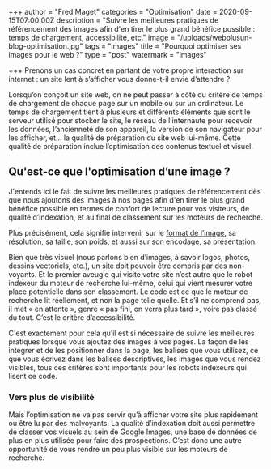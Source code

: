 +++
author = "Fred Maget"
categories = "Optimisation"
date = 2020-09-15T07:00:00Z
description = "Suivre les meilleures pratiques de référencement des images afin d'en tirer le plus grand bénéfice possible : temps de chargement, accessibilité, etc."
image = "/uploads/webplusun-blog-optimisation.jpg"
tags = "images"
title = "Pourquoi optimiser ses images pour le web ?"
type = "post"
watermark = "images"

+++
Prenons un cas concret en partant de votre propre interaction sur internet : un site lent à s’afficher vous donne-t-il envie d’attendre ?

Lorsqu’on conçoit un site web, on ne peut passer à côté du critère de temps de chargement de chaque page sur un mobile ou sur un ordinateur. Le temps de chargement tient à plusieurs et différents éléments que sont le serveur utilisé pour stocker le site, le réseau de l’internaute pour recevoir les données, l’ancienneté de son appareil, la version de son navigateur pour les afficher, et… la qualité de préparation du site web lui-même. Cette qualité de préparation inclue l’optimisation des contenus textuel et visuel.

## **Qu'est-ce que l'optimisation d’une image ?**

J'entends ici le fait de suivre les meilleures pratiques de référencement dès que nous ajoutons des images à nos pages afin d'en tirer le plus grand bénéfice possible en termes de confort de lecture pour vos visiteurs, de qualité d’indexation, et au final de classement sur les moteurs de recherche.

Plus précisément, cela signifie intervenir sur le [format de l’image](), sa résolution, sa taille, son poids, et aussi sur son encodage, sa présentation.

Bien que très visuel (nous parlons bien d’images, à savoir logos, photos, dessins vectoriels, etc.), un site doit pouvoir être compris par des non-voyants. Et le premier aveugle qui visite votre site n’est autre que le robot indexeur du moteur de recherche lui-même, celui qui vient mesurer votre place potentielle dans son classement. Le code est ce que le moteur de recherche lit réellement, et non la page telle quelle. Et s’il ne comprend pas, il met « en attente », genre « pas fini, on verra plus tard », voire pas classé du tout. C’est le critère d’accessibilité.

C'est exactement pour cela qu’il est si nécessaire de suivre les meilleures pratiques lorsque vous ajoutez des images à vos pages. La façon de les intégrer et de les positionner dans la page, les balises que vous utilisez, ce que vous écrivez dans les balises descriptives, les images que vous rendez visibles, tous ces critères sont importants pour les robots indexeurs qui lisent ce code.

### **Vers plus de visibilité**

Mais l’optimisation ne va pas servir qu’à afficher votre site plus rapidement ou être lu par des malvoyants. La qualité d’indexation doit aussi permettre de classer vos visuels au sein de Google Images, une base de données de plus en plus utilisée pour faire des prospections. C’est donc une autre opportunité de vous rendre un peu plus visible sur les moteurs de recherche.